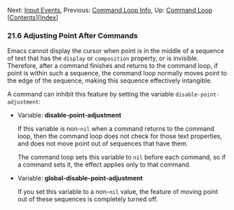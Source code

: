 

Next: [Input Events](Input-Events.html), Previous: [Command Loop Info](Command-Loop-Info.html), Up: [Command Loop](Command-Loop.html)   \[[Contents](index.html#SEC_Contents "Table of contents")]\[[Index](Index.html "Index")]

### 21.6 Adjusting Point After Commands

Emacs cannot display the cursor when point is in the middle of a sequence of text that has the `display` or `composition` property, or is invisible. Therefore, after a command finishes and returns to the command loop, if point is within such a sequence, the command loop normally moves point to the edge of the sequence, making this sequence effectively intangible.

A command can inhibit this feature by setting the variable `disable-point-adjustment`:

*   Variable: **disable-point-adjustment**

    If this variable is non-`nil` when a command returns to the command loop, then the command loop does not check for those text properties, and does not move point out of sequences that have them.

    The command loop sets this variable to `nil` before each command, so if a command sets it, the effect applies only to that command.

<!---->

*   Variable: **global-disable-point-adjustment**

    If you set this variable to a non-`nil` value, the feature of moving point out of these sequences is completely turned off.

